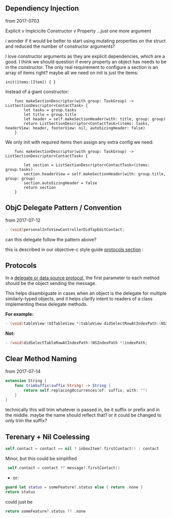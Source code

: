 
## Dependiency Injection 

from 2017-0703

Explicit v Implcicite
Constructor v Property
...just one more argument

i wonder if it would be better to start using mutating properties on the struct and reduced the number of constructor arguments?

I love constructor arguments as they are explicit dependencies, which are a good.  I think we should question if every property an object has needs to be in the constructor.  The only real requirement to configure a section is an array of items right?  maybe  all we need on init is just the items:

```
init(items:[Item]) { }
```

Instead of a giant constructor:

```
    func makeSectionDescriptor(with group: TaskGroup) -> ListSectionDescriptor<ContactTask> {
        let tasks = group.tasks
        let title = group.title
        let header = self.makeSectionHeader(with: title, group: group)
        return ListSectionDescriptor<ContactTask>(items: tasks, headerView: header, footerView: nil, autoSizingHeader: false)
    }
```

We only init with required items then assign any extra config we need:

```
    func makeSectionDescriptor(with group: TaskGroup) -> ListSectionDescriptor<ContactTask> {

        let section = ListSectionDescriptor<ContactTask>(items: group.tasks)
        section.headerView = self.makeSectionHeader(with: group.title, group: group)
        section.autoSizingHeader = false
        return section
    }
```


## ObjC Delegate Pattern / Convention

from 2017-07-12

```objective-c
- (void)personalInfoViewControllerDidTapEditContact;
```

can this delegate follow the pattern above?

this is described in our objective-c style guide [protocols section](https://stash.sv2.trulia.com/projects/ZRM/repos/mob-truliaagent/browse/docs/style-guide-objc.md#protocols) :

## Protocols

In a [delegate or data source protocol](https://developer.apple.com/library/ios/documentation/General/Conceptual/CocoaEncyclopedia/DelegatesandDataSources/DelegatesandDataSources.html), the first parameter to each method should be the object sending the message.

This helps disambiguate in cases when an object is the delegate for multiple similarly-typed objects, and it helps clarify intent to readers of a class implementing these delegate methods.

**For example:**

```objective-c
- (void)tableView:(UITableView *)tableView didSelectRowAtIndexPath:(NSIndexPath *)indexPath;
```

**Not:**

```objective-c
- (void)didSelectTableRowAtIndexPath:(NSIndexPath *)indexPath;
```


## Clear Method Naming

from  2017-07-14

```swift
extension String {
    func trimSuffix(suffix:String) -> String {
        return self.replacingOccurrences(of: suffix, with: "")
    }
}
```

technically this will trim whatever is passed in, be it suffix or prefix and in the middle. maybe the name should reflect that? or it could be changed to only trim the suffix?


## Terenary + Nil Coelessing


```swift
self.contact = contact == nil ? inboxItem?.firstContact() : contact
```

Minor, but this could be simplified

```swift
 self.contact = contact ?? message?.firstContact()
```

- or:

```swift
guard let status = someFeature?.status else { return .none }
return status
```

could just be

```swift
return someFeature?.status ?? .none   
```